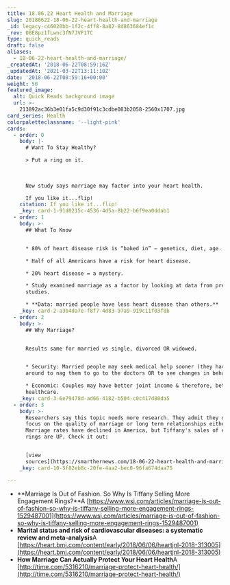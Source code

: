 ```yaml
---
title: 18.06.22 Heart Health and Marriage
slug: 20180622-18-06-22-heart-health-and-marriage
_id: legacy-c46020bb-1f2c-4ff8-8a82-8d863684ef1c
_rev: O8E8pz1fLwnc3fN7JVF1TC
type: quick_reads
draft: false
aliases:
  - 18-06-22-heart-health-and-marriage/
_createdAt: '2018-06-22T08:59:16Z'
_updatedAt: '2021-03-22T13:11:10Z'
date: '2018-06-22T08:59:16+00:00'
weight: 50
featured_image:
  alt: Quick Reads background image
  url: >-
    213892ac36b3e01fa5c9d30f91c3cdbe083b2058-2560x1707.jpg
card_series: Health
colorpaletteclassname: '--light-pink'
cards:
  - order: 0
    body: |-
      # Want To Stay Healthy?

      > Put a ring on it.  
        
        
        
      New study says marriage may factor into your heart health.

      If you like it...flip!
    citation: If you like it...flip!
    _key: card-1-91d0215c-4536-4d5a-8b22-b6f9ea0ddab1
  - order: 1
    body: >-
      ## What To Know


      * 80% of heart disease risk is “baked in” – genetics, diet, age.

      * Half of all Americans have a risk for heart disease.

      * 20% heart disease = a mystery.

      * Study examined marriage as a factor by looking at data from previous
      studies.

      * **Data: married people have less heart disease than others.**
    _key: card-2-a3b4da7e-f8f7-4d83-97a9-919c11f03f8b
  - order: 2
    body: >-
      ## Why Marriage?


      Results same for married vs single, divorced OR widowed.


      * Security: Married people may seek medical help sooner (they have someone
      around to nag them to go to the doctors OR to see changes in behavior).

      * Economic: Couples may have better joint income & therefore, better
      healthcare.
    _key: card-3-6e79478d-ad66-4182-b504-c0c417d80da5
  - order: 3
    body: >-
      Researchers say this topic needs more research. They admit they did not
      focus on the quality of marriage or long term relationships either. BTW -
      Marriage rates have declined in America, but Tiffany's sales of engagement
      rings are UP. Check it out:


      [view
      sources](https://smarthernews.com/18-06-22-heart-health-and-marriage/)
    _key: card-10-5f82eb8c-20fe-4aa2-bec0-96fa674daa75

---
```

* **Marriage Is Out of Fashion. So Why Is Tiffany Selling More Engagement Rings?**A [https://www.wsj.com/articles/marriage-is-out-of-fashion-so-why-is-tiffany-selling-more-engagement-rings-1529487001](https://www.wsj.com/articles/marriage-is-out-of-fashion-so-why-is-tiffany-selling-more-engagement-rings-1529487001)
* **Marital status and risk of cardiovascular diseases: a systematic review and meta-analysis**A [https://heart.bmj.com/content/early/2018/06/06/heartjnl-2018-313005](https://heart.bmj.com/content/early/2018/06/06/heartjnl-2018-313005)
* **How Marriage Can Actually Protect Your Heart Health**A [http://time.com/5316210/marriage-protect-heart-health/](http://time.com/5316210/marriage-protect-heart-health/)
